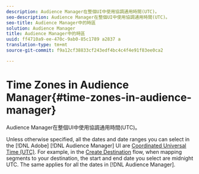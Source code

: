 ```yaml
---
description: Audience Manager在整個UI中使用協調通用時間(UTC)。
seo-description: Audience Manager在整個UI中使用協調通用時間(UTC)。
seo-title: Audience Manager中的時區
solution: Audience Manager
title: Audience Manager中的時區
uuid: ff4710a9-ee-470c-9ab0-85c1789 a2837 a
translation-type: tm+mt
source-git-commit: f9a12cf38833cf243edf4bc4c4f4e91f83ee0ca2

---
```



# Time Zones in Audience Manager{#time-zones-in-audience-manager}

Audience Manager在整個UI中使用協調通用時間(UTC)。

Unless otherwise specified, all the dates and date ranges you can select in the [!DNL Adobe] [!DNL Audience Manager] UI are [Coordinated Universal Time (UTC)](https://www.timeanddate.com/worldclock/timezone/utc). For example, in the [Create Destination](../features/destinations/manage-destinations.md#segment-mappings) flow, when mapping segments to your destination, the start and end date you select are midnight UTC. The same applies for all the dates in [!DNL Audience Manager].
